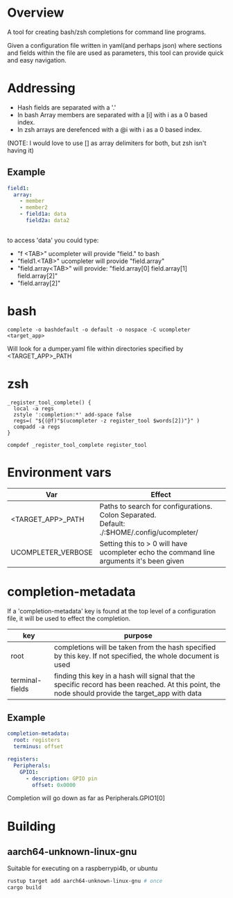 # Overview

A tool for creating bash/zsh completions for command line programs.

Given a configuration file written in yaml(and perhaps json) where sections and fields within the file 
are used as parameters, this tool can provide quick and easy navigation.

# Addressing
* Hash fields are separated with a '.'
* In bash Array members are separated with a [i] with i as a 0 based index.  
* In zsh arrays are derefenced with a @i with i as a 0 based index.

(NOTE:  I would love to use [] as array delimiters for both, but zsh isn't having it)

## Example

```yaml
field1:
  array:
    - member
    - member2
    - field1a: data
      field2a: data2
        

```
to access 'data' you could type:
* "f &lt;TAB&gt;" ucompleter will provide "field." to bash
* "field1.&lt;TAB&gt;" ucompleter will provide "field.array"
* "field.array&lt;TAB&gt;" will provide: "field.array[0] field.array[1] field.array[2]"
* "field.array[2]"

# bash

```
complete -o bashdefault -o default -o nospace -C ucompleter <target_app>
```

Will look for a dumper.yaml file within directories specified by &lt;TARGET_APP&gt;_PATH

# zsh

```
_register_tool_complete() {
  local -a regs
  zstyle ':completion:*' add-space false
  regs=( "${(@f)"$(ucompleter -z register_tool $words[2])"}" )
  compadd -a regs
}

compdef _register_tool_complete register_tool
```

# Environment vars

| Var                | Effect                                                                                         |
|--------------------|------------------------------------------------------------------------------------------------|
| <TARGET_APP>_PATH  | Paths to search for configurations.  Colon Separated.<br>Default: ./:$HOME/.config/ucompleter/ |                                                    
| UCOMPLETER_VERBOSE | Setting this to > 0 will have ucompleter echo the command line arguments it's been given       |

# completion-metadata

If a 'completion-metadata' key is found at the top level of a configuration file, it will be used to effect the completion.

| key             | purpose                                                                                                                                             |
|-----------------|-----------------------------------------------------------------------------------------------------------------------------------------------------|
| root            | completions will be taken from the hash specified by this key. If not specified, the whole document is used                                         |      
| terminal-fields | finding this key in a hash will signal that the specific record has been reached.   At this point, the node should provide the target_app with data |



## Example

```yaml
completion-metadata:
  root: registers
  terminus: offset

registers:
  Peripherals:
    GPIO1:
      - description: GPIO pin
        offset: 0x0000
```
Completion will go down as far as Peripherals.GPIO1[0] 

# Building

## aarch64-unknown-linux-gnu

Suitable for executing on a raspberrypi4b, or ubuntu

```bash
rustup target add aarch64-unknown-linux-gnu # once
cargo build 



```